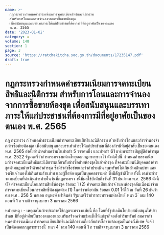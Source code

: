 ```yaml
---
name: >-
  กฎกระทรวงกำหนดค่าธรรมเนียมการจดทะเบียนสิทธิและนิติกรรม
  สำหรับการโอนและการจำนองจากการซื้อขายห้องชุด
  เพื่อสนับสนุนและบรรเทาภาระให้แก่ประชาชนที่ต้องการมีที่อยู่อาศัยเป็นของตนเอง
  พ.ศ. 2565
date: '2023-01-02'
category: ก
volume: 140
section: 1
page: 3
source: 'https://ratchakitcha.soc.go.th/documents/17235147.pdf'
draft: true
---
```


# กฎกระทรวงกำหนดค่าธรรมเนียมการจดทะเบียนสิทธิและนิติกรรม สำหรับการโอนและการจำนองจากการซื้อขายห้องชุด เพื่อสนับสนุนและบรรเทาภาระให้แก่ประชาชนที่ต้องการมีที่อยู่อาศัยเป็นของตนเอง พ.ศ. 2565

กฎ กระทรวง ก ําหนดค่ําธรรมเนียมกํารจดทะเบียนสิทธิและนิติกรรม ส ําหรับกํารโอนและกํารจํานองจํากกํารซื้อขํายห้องชุด เพื่อสนับสนุนและบรรเทําภําระให้แก่ประชําชนที่ต้องกํารมีที่อยู่อําศัยเป็นของตนเอง พ.ศ. 2565 อําศัยอํานําจตํามควํามในมําตรํา 5 วรรคหนึ่ง และมําตรํา 61 แห่งพระรําชบัญญัติอําคํารชุด พ.ศ. 2522 รัฐมนตรีว่ํากํารกระทรวงมหําดไทยออกกฎกระทรวงไว้ ดังต่อไปนี้ กําหนดค่ําธรรมเนียมกํารจดทะเบียนสิทธิและนิติกรรมเกี่ยวกับกํารซื้อขํายห้องชุดในอําคํารชุด ที่จดทะเบียนนิติบุคคลอําคํารชุดตํามกฎหมํายว่ําด้วยอําคํารชุด ซึ่งมีรําคําซื้อขํายและรําคําประเมิน ทุนทรัพย์ไม่เกินสํามล้ํานบําท และวงเงินจ ํานองไม่เกินสํามล้ํานบําท และผู้ซื้อห้องชุดเป็นบุคคลธรรมดํา ซึ่งมีสัญชําติไทย ทั้งนี้ เฉพําะกํารจดทะเบียนที่ดําเนินกํารภํายในวันที่กฎกระทรว งนี้มีผลใช้บังคับถึงวันที่ 31 ธันวําคม พ.ศ. 2566 ดังนี้ (1) ค่ําจดทะเบียนโอนกรรมสิทธิ์ห้องชุด ร้อยละ 1 (2) ค่ําจดทะเบียนกํารจ ํานองห้องชุดอันเนื่องมําจําก กํารจดทะเบียนโอนกรรมสิทธิ์ห้องชุดตําม (1) ในครําวเดียวกัน ร้อยละ 0.01 ให้ไว้ ณ วันที่ 26 ธันวําคม พ.ศ . 256 5 พลเอก อนุพงษ์ เผ่ําจินดํา รัฐมนตรีว่ํากํารกระทรวงมหําดไทย ้ หนา 3 ่ เลม 140 ตอนที่ 1 ก ราชกิจจานุเบกษา 3 มกราคม 2566

หมํายเหตุ : - เหตุผลในกํารประกําศใช้กฎกระทรวงฉบับนี้ คือ โดยที่รัฐบําลมีนโยบํายสนับสนุนให้ประชําชน มีที่อยู่อําศัยเป็นของตนเองและเสริมสร้ํางควํามเข้มแข็งให้แก่ธุรกิจอสังหําริมทรัพย์ สมควรกําหนดค่ําธรรมเนียม กํารจดทะเบียนสิทธิและนิติกรรมเกี่ยวกับกํารซื้อขํายห้องชุดเป็นกรณีพิเศษ จึงจ ําเป็นต้องออกกฎกระทรวงนี้ ้ หนา 4 ่ เลม 140 ตอนที่ 1 ก ราชกิจจานุเบกษา 3 มกราคม 2566
